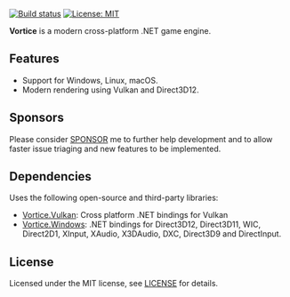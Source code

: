 [![Build status](https://github.com/amerkoleci/vortice/workflows/Build/badge.svg)](https://github.com/amerkoleci/vortice/actions)
[![License: MIT](https://img.shields.io/badge/License-MIT-green.svg)](https://github.com/amerkoleci/vortice/blob/main/LICENSE)

**Vortice** is a modern cross-platform .NET game engine.

## Features

* Support for Windows, Linux, macOS.
* Modern rendering using Vulkan and Direct3D12.

## Sponsors
Please consider [SPONSOR](https://github.com/sponsors/amerkoleci) me to further help development and to allow faster issue triaging and new features to be implemented.

## Dependencies

Uses the following open-source and third-party libraries:

- [Vortice.Vulkan](https://github.com/amerkoleci/Vortice.Vulkan): Cross platform .NET bindings for Vulkan
- [Vortice.Windows](https://github.com/amerkoleci/Vortice.Windows): .NET bindings for Direct3D12, Direct3D11, WIC, Direct2D1, XInput, XAudio, X3DAudio, DXC, Direct3D9 and DirectInput.

## License

Licensed under the MIT license, see [LICENSE](https://github.com/amerkoleci/vortice/blob/main/LICENSE) for details.
